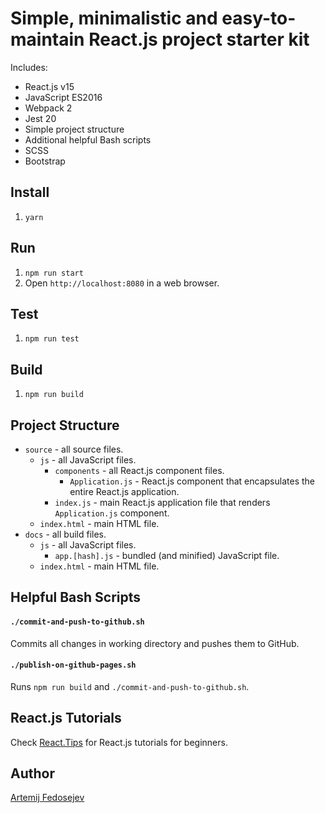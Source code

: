 # Simple, minimalistic and easy-to-maintain React.js project starter kit

Includes:
+ React.js v15
+ JavaScript ES2016
+ Webpack 2
+ Jest 20
+ Simple project structure
+ Additional helpful Bash scripts
+ SCSS
+ Bootstrap

## Install

1. `yarn`

## Run

1. `npm run start`
2. Open `http://localhost:8080` in a web browser.

## Test

1. `npm run test`

## Build

1. `npm run build`

## Project Structure

+ `source` - all source files.
  + `js` - all JavaScript files.
    + `components` - all React.js component files.
      + `Application.js` - React.js component that encapsulates the entire React.js application.
    + `index.js` - main React.js application file that renders `Application.js` component.
  + `index.html` - main HTML file.
+ `docs` - all build files.
  + `js` - all JavaScript files.
    + `app.[hash].js` - bundled (and minified) JavaScript file.
  + `index.html` - main HTML file.

## Helpful Bash Scripts

#### `./commit-and-push-to-github.sh`

Commits all changes in working directory and pushes them to GitHub.

#### `./publish-on-github-pages.sh`

Runs `npm run build` and `./commit-and-push-to-github.sh`.

## React.js Tutorials

Check [React.Tips](http://react.tips) for React.js tutorials for beginners.

## Author

[Artemij Fedosejev](http://artemij.com)
